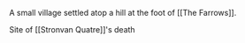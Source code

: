 A small village settled atop a hill at the foot of [[The Farrows]]. 

Site of [[Stronvan Quatre]]'s death

